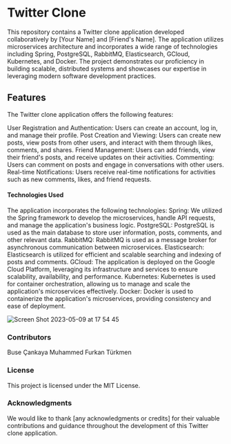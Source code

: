 # Twitter Clone
This repository contains a Twitter clone application developed collaboratively by [Your Name] and [Friend's Name]. The application utilizes microservices architecture and incorporates a wide range of technologies including Spring, PostgreSQL, RabbitMQ, Elasticsearch, GCloud, Kubernetes, and Docker. The project demonstrates our proficiency in building scalable, distributed systems and showcases our expertise in leveraging modern software development practices.

## Features
The Twitter clone application offers the following features:

User Registration and Authentication: Users can create an account, log in, and manage their profile.
Post Creation and Viewing: Users can create new posts, view posts from other users, and interact with them through likes, comments, and shares.
Friend Management: Users can add friends, view their friend's posts, and receive updates on their activities.
Commenting: Users can comment on posts and engage in conversations with other users.
Real-time Notifications: Users receive real-time notifications for activities such as new comments, likes, and friend requests.

#### Technologies Used
The application incorporates the following technologies:
Spring: We utilized the Spring framework to develop the microservices, handle API requests, and manage the application's business logic.
PostgreSQL: PostgreSQL is used as the main database to store user information, posts, comments, and other relevant data.
RabbitMQ: RabbitMQ is used as a message broker for asynchronous communication between microservices.
Elasticsearch: Elasticsearch is utilized for efficient and scalable searching and indexing of posts and comments.
GCloud: The application is deployed on the Google Cloud Platform, leveraging its infrastructure and services to ensure scalability, availability, and performance.
Kubernetes: Kubernetes is used for container orchestration, allowing us to manage and scale the application's microservices effectively.
Docker: Docker is used to containerize the application's microservices, providing consistency and ease of deployment.

![Screen Shot 2023-05-09 at 17 54 45](https://github.com/busecnky/MicroServiceProject-TwitterClone/assets/116001471/fd289048-cce6-4a44-b76c-7aafe890e937)



### Contributors
Buse Çankaya
Muhammed Furkan Türkmen 
### License
This project is licensed under the MIT License.

### Acknowledgments
We would like to thank [any acknowledgments or credits] for their valuable contributions and guidance throughout the development of this Twitter clone application.

